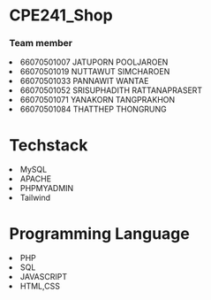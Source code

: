 # CPE241_Shop

### Team member <br>
<li>66070501007	JATUPORN POOLJAROEN</li> 
<li>66070501019 NUTTAWUT SIMCHAROEN</li> 
<li>66070501033 PANNAWIT WANTAE</li> 
<li>66070501052 SRISUPHADITH RATTANAPRASERT</li> 
<li>66070501071 YANAKORN TANGPRAKHON</li> 
<li>66070501084 THATTHEP THONGRUNG</li> 

# Techstack
  <li>MySQL</li>
  <li>APACHE</li>
  <li>PHPMYADMIN</li>
  <li>Tailwind</li>

# Programming Language
  <li>PHP</li>
  <li>SQL</li>
  <li>JAVASCRIPT</li>
  <li>HTML,CSS</li>

